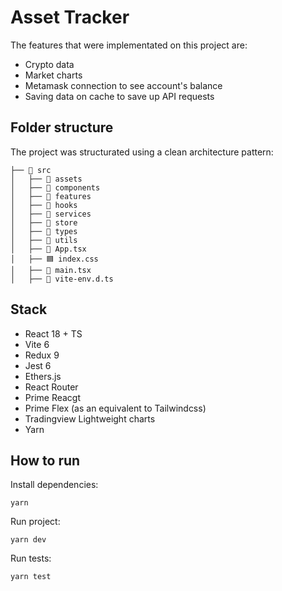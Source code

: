 # Asset Tracker

The features that were implementated on this project are:

- Crypto data
- Market charts
- Metamask connection to see account's balance
- Saving data on cache to save up API requests

## Folder structure

The project was structurated using a clean architecture pattern:

```
├── 📂 src
│   ├── 📂 assets
│   ├── 📂 components
│   ├── 📂 features
│   ├── 📂 hooks
│   ├── 📂 services
│   ├── 📂 store
│   ├── 📂 types
│   ├── 📂 utils
│   ├── 📄 App.tsx
│   ├── 🟦 index.css
│   ├── 📄 main.tsx
│   ├── 📄 vite-env.d.ts
```

## Stack

- React 18 + TS
- Vite 6
- Redux 9
- Jest 6
- Ethers.js
- React Router
- Prime Reacgt
- Prime Flex (as an equivalent to Tailwindcss)
- Tradingview Lightweight charts
- Yarn

## How to run

Install dependencies:

```
yarn
```

Run project:

```
yarn dev
```

Run tests:

```
yarn test
```

